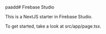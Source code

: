  paadd# Firebase Studio

This is a NextJS starter in Firebase Studio.

To get started, take a look at src/app/page.tsx.
